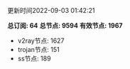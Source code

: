更新时间2022-09-03 01:42:21

**总订阅: 64**
**总节点: 9594**
**有效节点: 1967**
- v2ray节点: 1627
- trojan节点: 151
- ss节点: 189
